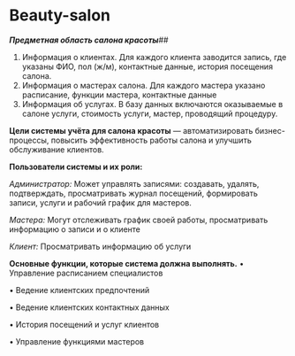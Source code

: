 # Beauty-salon
***Предметная область салона красоты***##
1.	Информация о клиентах. Для каждого клиента заводится запись, где указаны ФИО, пол (ж/м), контактные данные, история посещения салона. 
2.	Информация о мастерах салона. Для каждого мастера указано расписание, функции мастера, контактные данные
3.	Информация об услугах. В базу данных включаются оказываемые в салоне услуги, стоимость услуги, мастер, проводящий процедуру.
   
**Цели системы учёта для салона красоты** — автоматизировать бизнес-процессы, повысить эффективность работы салона и улучшить обслуживание клиентов. 

**Пользователи системы и их роли:**

*Администратор:* 
Может управлять записями: создавать, удалять, подтверждать, просматривать журнал посещений, формировать записи, услуги и рабочий график для мастеров. 

*Мастера:*
Могут отслеживать график своей работы, просматривать информацию о записи и о клиенте 

*Клиент:* 
Просматривать информацию об услуги

**Основные функции, которые система должна выполнять.**
•	Управление расписанием специалистов

•	Ведение клиентских предпочтений

•	Ведение клиентских контактных данных

•	История посещений и услуг клиентов

•	Управление функциями мастеров 






